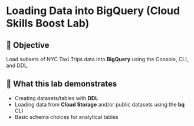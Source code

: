 # Loading Data into BigQuery (Cloud Skills Boost Lab)

## 🎯 Objective
Load subsets of NYC Taxi Trips data into **BigQuery** using the Console, CLI, and DDL.

## 🧱 What this lab demonstrates
- Creating datasets/tables with **DDL**
- Loading data from **Cloud Storage** and/or public datasets using the **bq** CLI
- Basic schema choices for analytical tables
